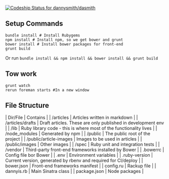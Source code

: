 [ ![Codeship Status for dannysmith/dasmith](https://codeship.com/projects/0d2ad730-cb31-0132-b672-466a8264ab3c/status?branch=master)](https://codeship.com/projects/75685)

## Setup Commands

```shell
bundle install # Install Rubygems
npm install # Install npm, so we get bower and grunt
bower install # Install bower packages for front-end
grunt build
```

Or run `bundle install && npm install && bower install && grunt build`

## Tow work
```shell
grunt watch
rerun foreman starts #In a new window
```

## File Structure

| Dir/File | Contains |
| /articles | Articles written in markdown |
| /articles/drafts | Draft articles. These are only published in development env |
| /lib | Ruby library code - this is where most of the functionality lives |
| /node_modules | Generated by npm |
| /public | The public root of the project |
| /public/article-images | Images to be used in articles |
| /public/images | Other images |
| /spec | Ruby unit and integration tests |
| /vendor | Third-party front-end frameworks installed by Bower |
| .bowerrc | Config file bor Bower |
| .env | Environment variables |
| .ruby-version | Current version, generated by rbenv and required for CI/deploy |
| bower.json | Front-end frameworks manifest |
| config.ru | Rackup file |
| dannyis.rb | Main Sinatra class |
| package.json | Node packages |
